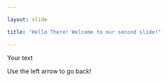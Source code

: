 ```yaml
---

layout: slide

title: "Hello There! Welcome to our second slide!"

---
```


Your text

Use the left arrow to go back!
